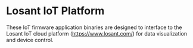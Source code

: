 # Losant IoT Platform

These IoT firmware application binaries are designed to interface to the Losant IoT cloud platform (https://www.losant.com/) for data visualization and device control.
